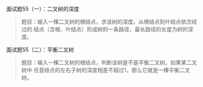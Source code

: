 面试题55（一）：二叉树的深度
> 题目：输入一棵二叉树的根结点，求该树的深度。从根结点到叶结点依次经过的
结点（含根、叶结点）形成树的一条路径，最长路径的长度为树的深度。

面试题55（二）：平衡二叉树
> 题目：输入一棵二叉树的根结点，判断该树是不是平衡二叉树。如果某二叉树中
任意结点的左右子树的深度相差不超过1，那么它就是一棵平衡二叉树。